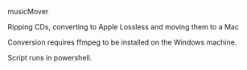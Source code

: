 musicMover

Ripping CDs, converting to Apple Lossless and moving them to a Mac

Conversion requires ffmpeg to be installed on the Windows machine. 

Script runs in powershell.

